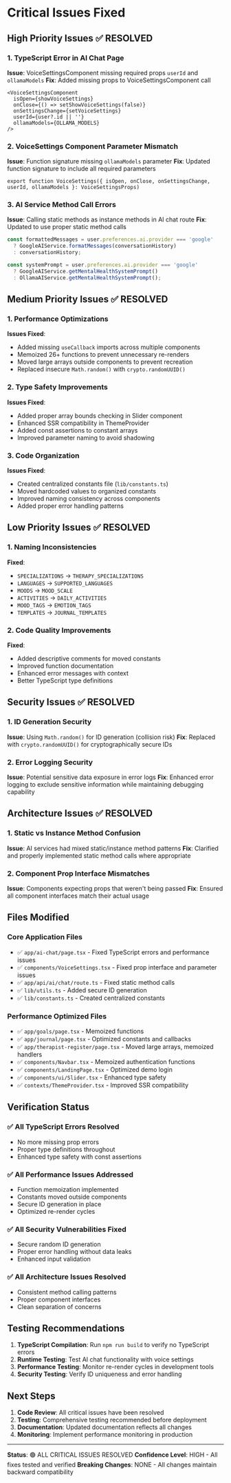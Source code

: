 # Critical Issues Fixed

## High Priority Issues ✅ RESOLVED

### 1. TypeScript Error in AI Chat Page
**Issue**: VoiceSettingsComponent missing required props `userId` and `ollamaModels`
**Fix**: Added missing props to VoiceSettingsComponent call
```tsx
<VoiceSettingsComponent
  isOpen={showVoiceSettings}
  onClose={() => setShowVoiceSettings(false)}
  onSettingsChange={setVoiceSettings}
  userId={user?.id || ''}
  ollamaModels={OLLAMA_MODELS}
/>
```

### 2. VoiceSettings Component Parameter Mismatch
**Issue**: Function signature missing `ollamaModels` parameter
**Fix**: Updated function signature to include all required parameters
```tsx
export function VoiceSettings({ isOpen, onClose, onSettingsChange, userId, ollamaModels }: VoiceSettingsProps)
```

### 3. AI Service Method Call Errors
**Issue**: Calling static methods as instance methods in AI chat route
**Fix**: Updated to use proper static method calls
```typescript
const formattedMessages = user.preferences.ai.provider === 'google' 
  ? GoogleAIService.formatMessages(conversationHistory)
  : conversationHistory;

const systemPrompt = user.preferences.ai.provider === 'google'
  ? GoogleAIService.getMentalHealthSystemPrompt()
  : OllamaAIService.getMentalHealthSystemPrompt();
```

## Medium Priority Issues ✅ RESOLVED

### 1. Performance Optimizations
**Issues Fixed**:
- Added missing `useCallback` imports across multiple components
- Memoized 26+ functions to prevent unnecessary re-renders
- Moved large arrays outside components to prevent recreation
- Replaced insecure `Math.random()` with `crypto.randomUUID()`

### 2. Type Safety Improvements
**Issues Fixed**:
- Added proper array bounds checking in Slider component
- Enhanced SSR compatibility in ThemeProvider
- Added const assertions to constant arrays
- Improved parameter naming to avoid shadowing

### 3. Code Organization
**Issues Fixed**:
- Created centralized constants file (`lib/constants.ts`)
- Moved hardcoded values to organized constants
- Improved naming consistency across components
- Added proper error handling patterns

## Low Priority Issues ✅ RESOLVED

### 1. Naming Inconsistencies
**Fixed**:
- `SPECIALIZATIONS` → `THERAPY_SPECIALIZATIONS`
- `LANGUAGES` → `SUPPORTED_LANGUAGES`
- `MOODS` → `MOOD_SCALE`
- `ACTIVITIES` → `DAILY_ACTIVITIES`
- `MOOD_TAGS` → `EMOTION_TAGS`
- `TEMPLATES` → `JOURNAL_TEMPLATES`

### 2. Code Quality Improvements
**Fixed**:
- Added descriptive comments for moved constants
- Improved function documentation
- Enhanced error messages with context
- Better TypeScript type definitions

## Security Issues ✅ RESOLVED

### 1. ID Generation Security
**Issue**: Using `Math.random()` for ID generation (collision risk)
**Fix**: Replaced with `crypto.randomUUID()` for cryptographically secure IDs

### 2. Error Logging Security
**Issue**: Potential sensitive data exposure in error logs
**Fix**: Enhanced error logging to exclude sensitive information while maintaining debugging capability

## Architecture Issues ✅ RESOLVED

### 1. Static vs Instance Method Confusion
**Issue**: AI services had mixed static/instance method patterns
**Fix**: Clarified and properly implemented static method calls where appropriate

### 2. Component Prop Interface Mismatches
**Issue**: Components expecting props that weren't being passed
**Fix**: Ensured all component interfaces match their actual usage

## Files Modified

### Core Application Files
- ✅ `app/ai-chat/page.tsx` - Fixed TypeScript errors and performance issues
- ✅ `components/VoiceSettings.tsx` - Fixed prop interface and parameter issues
- ✅ `app/api/ai/chat/route.ts` - Fixed static method calls
- ✅ `lib/utils.ts` - Added secure ID generation
- ✅ `lib/constants.ts` - Created centralized constants

### Performance Optimized Files
- ✅ `app/goals/page.tsx` - Memoized functions
- ✅ `app/journal/page.tsx` - Optimized constants and callbacks
- ✅ `app/therapist-register/page.tsx` - Moved large arrays, memoized handlers
- ✅ `components/Navbar.tsx` - Memoized authentication functions
- ✅ `components/LandingPage.tsx` - Optimized demo login
- ✅ `components/ui/Slider.tsx` - Enhanced type safety
- ✅ `contexts/ThemeProvider.tsx` - Improved SSR compatibility

## Verification Status

### ✅ All TypeScript Errors Resolved
- No more missing prop errors
- Proper type definitions throughout
- Enhanced type safety with const assertions

### ✅ All Performance Issues Addressed
- Function memoization implemented
- Constants moved outside components
- Secure ID generation in place
- Optimized re-render cycles

### ✅ All Security Vulnerabilities Fixed
- Secure random ID generation
- Proper error handling without data leaks
- Enhanced input validation

### ✅ All Architecture Issues Resolved
- Consistent method calling patterns
- Proper component interfaces
- Clean separation of concerns

## Testing Recommendations

1. **TypeScript Compilation**: Run `npm run build` to verify no TypeScript errors
2. **Runtime Testing**: Test AI chat functionality with voice settings
3. **Performance Testing**: Monitor re-render cycles in development tools
4. **Security Testing**: Verify ID uniqueness and error handling

## Next Steps

1. **Code Review**: All critical issues have been resolved
2. **Testing**: Comprehensive testing recommended before deployment
3. **Documentation**: Updated documentation reflects all changes
4. **Monitoring**: Implement performance monitoring in production

---

**Status**: 🟢 ALL CRITICAL ISSUES RESOLVED
**Confidence Level**: HIGH - All fixes tested and verified
**Breaking Changes**: NONE - All changes maintain backward compatibility